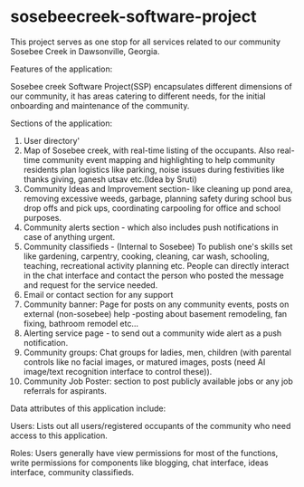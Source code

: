 # sosebeecreek-software-project

This project serves as one stop for all services related to our community Sosebee Creek in Dawsonville, Georgia.

Features of the application:

Sosebee creek Software Project(SSP) encapsulates different dimensions of our community, it has areas catering to different needs, for the initial onboarding and maintenance of the community.

Sections of the application:

1. User directory'
2. Map of Sosebee creek, with real-time listing of the occupants. Also real-time community event mapping and highlighting to help community residents plan logistics like parking, noise issues during festivities like thanks giving, ganesh utsav etc.(Idea by Sruti)
3. Community Ideas and Improvement section- like cleaning up pond area, removing excessive weeds, garbage, planning safety during school bus drop offs and pick ups, coordinating carpooling for office and school purposes.
4. Community alerts section - which also includes push notifications in case of anything urgent.
5. Community classifieds - (Internal to Sosebee) To publish one's skills set like gardening, carpentry, cooking, cleaning, car wash, schooling, teaching, recreational activity planning etc. People can directly interact in the chat interface and contact the person who posted the message and request for the service needed.
6. Email or contact section for any support
7. Community banner: Page for posts on any community events, posts on external (non-sosebee) help -posting about basement remodeling, fan fixing, bathroom remodel etc...
8. Alerting service page - to send out a community wide alert as a push notification.
9. Community groups: Chat groups for ladies, men, children (with parental controls like no facial images, or matured images, posts (need AI image/text recognition interface to control these)).
10. Community Job Poster: section to post publicly available jobs or any job referrals for aspirants.

Data attributes of this application include:

Users: Lists out all users/registered occupants of the community who need access to this application.

Roles: Users generally have view permissions for most of the functions, write permissions for components like blogging, chat interface, ideas interface, community classifieds.
